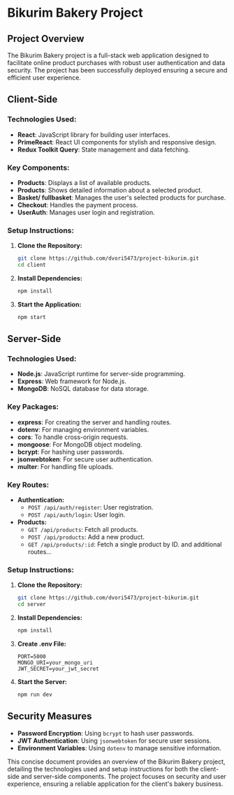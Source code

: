 # Bikurim Bakery Project

## Project Overview

The Bikurim Bakery project is a full-stack web application designed to facilitate online product purchases with robust user authentication and data security. The project has been successfully deployed ensuring a secure and efficient user experience.

## Client-Side

### Technologies Used:
- **React**: JavaScript library for building user interfaces.
- **PrimeReact**: React UI components for stylish and responsive design.
- **Redux Toolkit Query**: State management and data fetching.

### Key Components:
- **Products**: Displays a list of available products.
- **Products**: Shows detailed information about a selected product.
- **Basket/ fullbasket**: Manages the user's selected products for purchase.
- **Checkout**: Handles the payment process.
- **UserAuth**: Manages user login and registration.

### Setup Instructions:
1. **Clone the Repository:**
    ```sh
    git clone https://github.com/dvori5473/project-bikurim.git
    cd client
    ```
2. **Install Dependencies:**
    ```sh
    npm install
    ```
3. **Start the Application:**
    ```sh
    npm start
    ```

## Server-Side

### Technologies Used:
- **Node.js**: JavaScript runtime for server-side programming.
- **Express**: Web framework for Node.js.
- **MongoDB**: NoSQL database for data storage.

### Key Packages:
- **express**: For creating the server and handling routes.
- **dotenv**: For managing environment variables.
- **cors**: To handle cross-origin requests.
- **mongoose**: For MongoDB object modeling.
- **bcrypt**: For hashing user passwords.
- **jsonwebtoken**: For secure user authentication.
- **multer**: For handling file uploads.

### Key Routes:
- **Authentication:**
  - `POST /api/auth/register`: User registration.
  - `POST /api/auth/login`: User login.
- **Products:**
  - `GET /api/products`: Fetch all products.
  - `POST /api/products`: Add a new product.
  - `GET /api/products/:id`: Fetch a single product by ID.
and additional routes…
### Setup Instructions:
1. **Clone the Repository:**
    ```sh
    git clone https://github.com/dvori5473/project-bikurim.git
    cd server
    ```
2. **Install Dependencies:**
    ```sh
    npm install
    ```
3. **Create .env File:**
    ```env
    PORT=5000
    MONGO_URI=your_mongo_uri
    JWT_SECRET=your_jwt_secret
    ```
4. **Start the Server:**
    ```sh
    npm run dev
    ```

## Security Measures

- **Password Encryption**: Using `bcrypt` to hash user passwords.
- **JWT Authentication**: Using `jsonwebtoken` for secure user sessions.
- **Environment Variables**: Using `dotenv` to manage sensitive information.

This concise document provides an overview of the Bikurim Bakery project, detailing the technologies used and setup instructions for both the client-side and server-side components. The project focuses on security and user experience, ensuring a reliable application for the client's bakery business.


